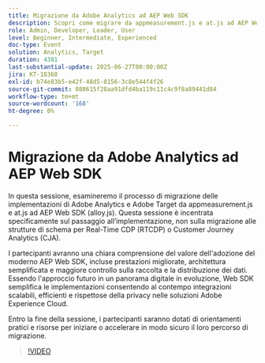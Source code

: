 ```yaml
---
title: Migrazione da Adobe Analytics ad AEP Web SDK
description: Scopri come migrare da appmeasurement.js e at.js ad AEP Web SDK (alloy.js) per prestazioni migliori, architettura semplificata e integrazioni Adobe pronte per il futuro.
role: Admin, Developer, Leader, User
level: Beginner, Intermediate, Experienced
doc-type: Event
solution: Analytics, Target
duration: 4381
last-substantial-update: 2025-06-27T00:00:00Z
jira: KT-18368
exl-id: b74e83b5-e42f-48d5-8156-3c8e544f4f26
source-git-commit: 088615f28aa91dfd4ba119c11c4c9f8a89441d84
workflow-type: tm+mt
source-wordcount: '168'
ht-degree: 0%

---
```


# Migrazione da Adobe Analytics ad AEP Web SDK

In questa sessione, esamineremo il processo di migrazione delle implementazioni di Adobe Analytics e Adobe Target da appmeasurement.js e at.js ad AEP Web SDK (alloy.js). Questa sessione è incentrata specificamente sul passaggio all’implementazione, non sulla migrazione alle strutture di schema per Real-Time CDP (RTCDP) o Customer Journey Analytics (CJA).

I partecipanti avranno una chiara comprensione del valore dell&#39;adozione del moderno AEP Web SDK, incluse prestazioni migliorate, architettura semplificata e maggiore controllo sulla raccolta e la distribuzione dei dati. Essendo l&#39;approccio futuro in un panorama digitale in evoluzione, Web SDK semplifica le implementazioni consentendo al contempo integrazioni scalabili, efficienti e rispettose della privacy nelle soluzioni Adobe Experience Cloud.

Entro la fine della sessione, i partecipanti saranno dotati di orientamenti pratici e risorse per iniziare o accelerare in modo sicuro il loro percorso di migrazione.

>[!VIDEO](https://video.tv.adobe.com/v/3464032/?learn=on&enablevpops)
